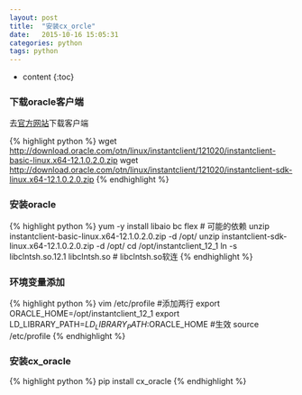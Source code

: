 ```yaml
---
layout: post
title:  "安装cx_orcle"
date:   2015-10-16 15:05:31
categories: python
tags: python
---
```


* content
{:toc}



### 下载oracle客户端

去[官方网站]下载客户端

{% highlight python %}
wget http://download.oracle.com/otn/linux/instantclient/121020/instantclient-basic-linux.x64-12.1.0.2.0.zip
wget http://download.oracle.com/otn/linux/instantclient/121020/instantclient-sdk-linux.x64-12.1.0.2.0.zip
{% endhighlight %}

### 安装oracle

{% highlight python %}
yum -y install libaio bc flex # 可能的依赖
unzip instantclient-basic-linux.x64-12.1.0.2.0.zip -d /opt/
unzip instantclient-sdk-linux.x64-12.1.0.2.0.zip -d /opt/
cd /opt/instantclient_12_1
ln -s libclntsh.so.12.1 libclntsh.so # libclntsh.so软连
{% endhighlight %}


### 环境变量添加
{% highlight python %}
vim /etc/profile
#添加两行
export ORACLE_HOME=/opt/instantclient_12_1
export LD_LIBRARY_PATH=$LD_LIBRARY_PATH:$ORACLE_HOME
#生效
source /etc/profile
{% endhighlight %}

### 安装cx_oracle
{% highlight python %}
pip install cx_oracle
{% endhighlight %}

[官方网站]: http://www.oracle.com/technetwork/topics/linuxx86-64soft-092277.html